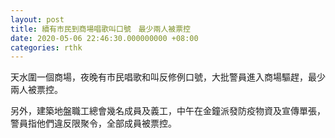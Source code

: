 ```yaml
---
layout: post
title: 續有市民到商場唱歌叫口號　最少兩人被票控
date: 2020-05-06 22:46:30.000000000 +08:00
categories: rthk
---
```


天水圍一個商場，夜晚有市民唱歌和叫反修例口號，大批警員進入商場驅趕，最少兩人被票控。

另外，建築地盤職工總會幾名成員及義工，中午在金鐘派發防疫物資及宣傳單張，警員指他們違反限聚令，全部成員被票控。
